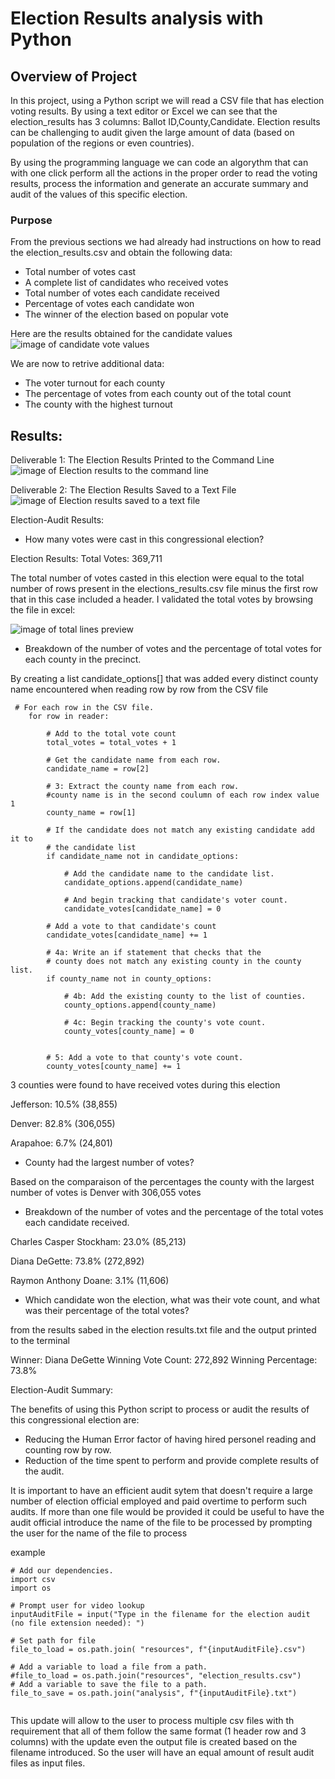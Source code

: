 # Election Results analysis with Python

## Overview of Project

In this project, using a Python script we will read a CSV file that has election voting results. By using a text editor or Excel we can see that the election_results has 3 columns: Ballot ID,County,Candidate.
Election results can be challenging to audit given the large amount of data (based on population of the regions or even countries).

By using the programming language we can code an algorythm that can with one click perform all the actions in the proper order to read the voting results, process the information and generate an accurate summary and audit of the values of this specific election.

### Purpose

From the previous sections we had already had instructions on how to read the election_results.csv and obtain the following data:
- Total number of votes cast
- A complete list of candidates who received votes
- Total number of votes each candidate received
- Percentage of votes each candidate won
- The winner of the election based on popular vote

Here are the results obtained for the candidate values
![image of candidate vote values](/resources/CandidateResults.png)

We are now to retrive additional data:

- The voter turnout for each county
- The percentage of votes from each county out of the total count
- The county with the highest turnout

## Results:

Deliverable 1: The Election Results Printed to the Command Line
![image of Election results to the command line](/resources/Terminal_ScreenShot.png)

Deliverable 2: The Election Results Saved to a Text File
![image of Election results saved to a text file](/resources/election_results.png)

Election-Audit Results: 

- How many votes were cast in this congressional election?

Election Results: Total Votes: 369,711


The total number of votes casted in this election were equal to the total number of rows present in the elections_results.csv file minus the first row that in this case included a header. I validated the total votes by browsing the file in excel:

![image of total lines preview](/resources/excel_preview_csv.png)

- Breakdown of the number of votes and the percentage of total votes for each county in the precinct.

By creating a list candidate_options[] that was added every distinct county name encountered when reading row by row from the CSV file

```
 # For each row in the CSV file.
    for row in reader:

        # Add to the total vote count
        total_votes = total_votes + 1

        # Get the candidate name from each row.
        candidate_name = row[2]

        # 3: Extract the county name from each row.
        #county name is in the second coulumn of each row index value 1
        county_name = row[1]

        # If the candidate does not match any existing candidate add it to
        # the candidate list
        if candidate_name not in candidate_options:

            # Add the candidate name to the candidate list.
            candidate_options.append(candidate_name)

            # And begin tracking that candidate's voter count.
            candidate_votes[candidate_name] = 0

        # Add a vote to that candidate's count
        candidate_votes[candidate_name] += 1

        # 4a: Write an if statement that checks that the
        # county does not match any existing county in the county list.
        if county_name not in county_options:

            # 4b: Add the existing county to the list of counties.
            county_options.append(county_name)

            # 4c: Begin tracking the county's vote count.
            county_votes[county_name] = 0


        # 5: Add a vote to that county's vote count.
        county_votes[county_name] += 1

```

3 counties were found to have received votes during this election


Jefferson: 10.5% (38,855)

Denver: 82.8% (306,055)

Arapahoe: 6.7% (24,801)


- County had the largest number of votes? 

Based on the comparaison of the percentages the county with the largest number of votes is Denver with 306,055 votes

- Breakdown of the number of votes and the percentage of the total votes each candidate received.

Charles Casper Stockham: 23.0% (85,213)

Diana DeGette: 73.8% (272,892)

Raymon Anthony Doane: 3.1% (11,606)


- Which candidate won the election, what was their vote count, and what was their percentage of the total votes?

from the results sabed in the election results.txt file and the output printed to the terminal

Winner: Diana DeGette
Winning Vote Count: 272,892
Winning Percentage: 73.8%


Election-Audit Summary: 

The benefits of using this Python script to process or audit the results of this congressional election are:

- Reducing the Human Error factor of having hired personel reading and counting row by row. 
- Reduction of the time spent to perform and provide complete results of the audit.

It is important to have an efficient audit sytem that doesn't require a large number of election official employed and paid overtime to perform such audits.
If more than one file would be provided it could be useful to have the audit official introduce the name of the file to be processed by prompting the user for the name of the file to process 

example

```
# Add our dependencies.
import csv
import os

# Prompt user for video lookup
inputAuditFile = input("Type in the filename for the election audit (no file extension needed): ")

# Set path for file
file_to_load = os.path.join( "resources", f"{inputAuditFile}.csv")

# Add a variable to load a file from a path.
#file_to_load = os.path.join("resources", "election_results.csv")
# Add a variable to save the file to a path.
file_to_save = os.path.join("analysis", f"{inputAuditFile}.txt")


```
This update will allow to the user to process multiple csv files with th requirement that all of them follow the same format (1 header row and 3 columns) with the update even the output file is created based on the filename introduced. So the user will have an equal amount of result audit files as input files.
